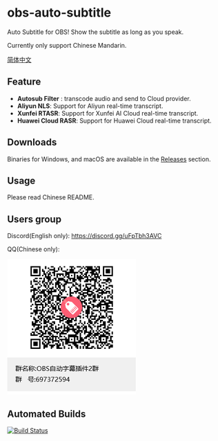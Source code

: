 # obs-auto-subtitle
Auto Subtitle for OBS! Show the subtitle as long as you speak.

Currently only support Chinese Mandarin.

[简体中文](./README-zh.md)

## Feature
- **Autosub Filter** : transcode audio and send to Cloud provider.
- **Aliyun NLS**: Support for Aliyun real-time transcript.
- **Xunfei RTASR**: Support for Xunfei AI Cloud real-time transcript.
- **Huawei Cloud RASR**: Support for Huawei Cloud real-time transcript.

## Downloads
Binaries for Windows, and macOS are available in the [Releases](https://github.com/summershrimp/obs-auto-subtitle/releases) section.

## Usage
Please read Chinese README.

## Users group

Discord(English only): https://discord.gg/uFpTbh3AVC

QQ(Chinese only):

![QQ](./images/qq-group.png)


## Automated Builds
[![Build Status](https://xm1994.visualstudio.com/obs-auto-subtitle/_apis/build/status/summershrimp.obs-auto-subtitle?branchName=master)](https://xm1994.visualstudio.com/obs-auto-subtitle/_build/latest?definitionId=1&branchName=master)

